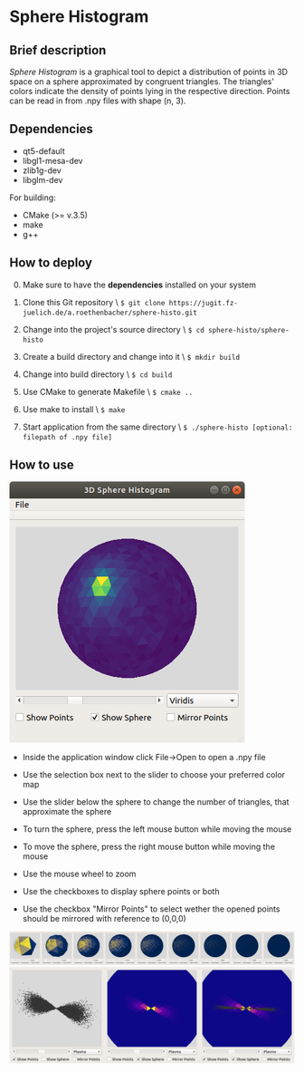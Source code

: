 # Sphere Histogram
## Brief description
_Sphere Histogram_ is a graphical tool to depict a distribution of points in 3D space on a sphere approximated by congruent triangles. The triangles' colors indicate the density of points lying in the respective direction.
Points can be read in from .npy files with shape (n, 3).

## Dependencies
- qt5-default
- libgl1-mesa-dev
- zlib1g-dev
- libglm-dev

For building:
- CMake (>= v.3.5)
- make
- g++

## How to deploy
0. Make sure to have the __dependencies__ installed on your system

1. Clone this Git repository \\
`$ git clone https://jugit.fz-juelich.de/a.roethenbacher/sphere-histo.git`

2. Change into the project's source directory \\
`$ cd sphere-histo/sphere-histo`

3. Create a build directory and change into it \\
`$ mkdir build`

4. Change into build directory \\
`$ cd build`

5. Use CMake to generate Makefile \\
`$ cmake ..`

6. Use make to install \\
`$ make`

7. Start application from the same directory \\
`$ ./sphere-histo [optional: filepath of .npy file]`

## How to use

![Example image](img/sphere-histo-example.png "Example of application window with open point file")

- Inside the application window click File->Open to open a .npy file
- Use the selection box next to the slider to choose your preferred color map
- Use the slider below the sphere to change the number of triangles, that approximate the sphere



- To turn the sphere, press the left mouse button while moving the mouse
- To move the sphere, press the right mouse button while moving the mouse
- Use the mouse wheel to zoom



- Use the checkboxes to display sphere points or both
- Use the checkbox "Mirror Points" to select wether the opened points should be mirrored with reference to (0,0,0)


![Slider example image](img/slider.png "Example of slider usage")
![Options example image](img/options.png "Example of display options")
